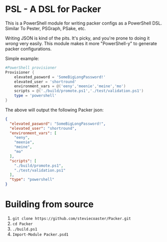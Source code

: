 # PSL - A DSL for Packer

This is a PowerShell module for writing packer configs as a PowerShell DSL. Similar To Pester, PSGraph, PSake, etc.

Writing JSON is kind of the pits. It's picky, and you're prone to doing it _wrong_ very easily. This module makes it more "PowerShell-y" to generate packer configurations.

Simple example:

```powershell
#PowerShell provisioner
Provisioner {
    elevated_pasword = 'SomeBigLongPassword!'
    elevated_user = 'shortround'
    environment_vars = @('eeny','meenie','meine','mo')
    scripts = @('./build/promote.ps1','./test/validation.ps1')
    type = 'powershell'
}
```

The above will output the following Packer json:

```json
{
  "elevated_pasword": "SomeBigLongPassword!",
  "elevated_user": "shortround",
  "environment_vars": [
    "eeny",
    "meenie",
    "meine",
    "mo"
  ],
  "scripts": [
    "./build/promote.ps1",
    "./test/validation.ps1"
  ],
  "type": "powershell"
}
```

# Building from source

1. `git clone https://github.com/steviecoaster/Packer.git`
2. `cd Packer`
3. `./build.ps1`
4. `Import-Module Packer.psd1`